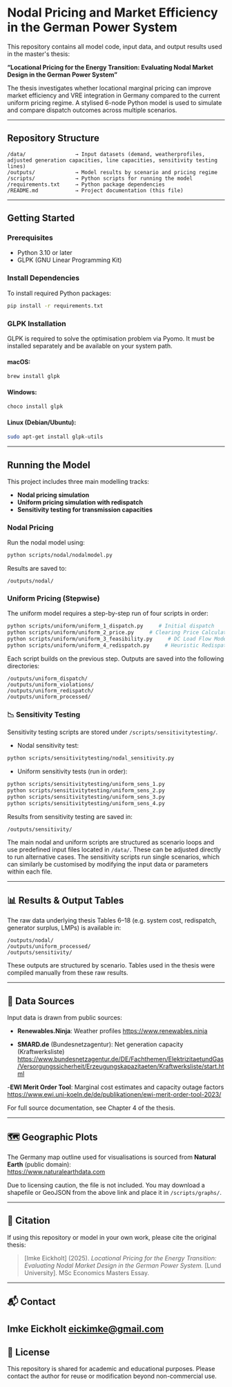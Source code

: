 # Nodal Pricing and Market Efficiency in the German Power System

This repository contains all model code, input data, and output results used in the master's thesis:

**“Locational Pricing for the Energy Transition: Evaluating Nodal Market Design in the German Power System”**

The thesis investigates whether locational marginal pricing can improve market efficiency and VRE integration in Germany compared to the current uniform pricing regime. A stylised 6-node Python model is used to simulate and compare dispatch outcomes across multiple scenarios.

---

## Repository Structure

```
/data/                → Input datasets (demand, weatherprofiles, adjusted generation capacities, line capacities, sensitivity testing lines)
/outputs/             → Model results by scenario and pricing regime
/scripts/             → Python scripts for running the model
/requirements.txt     → Python package dependencies
/README.md            → Project documentation (this file)
```

---

## Getting Started

### Prerequisites

- Python 3.10 or later
- GLPK (GNU Linear Programming Kit)

### Install Dependencies

To install required Python packages:

```bash
pip install -r requirements.txt
```

### GLPK Installation

GLPK is required to solve the optimisation problem via Pyomo. It must be installed separately and be available on your system path.

#### macOS:
```bash
brew install glpk
```

#### Windows:
```bash
choco install glpk
```

#### Linux (Debian/Ubuntu):
```bash
sudo apt-get install glpk-utils
```

---

## Running the Model

This project includes three main modelling tracks:
- **Nodal pricing simulation**
- **Uniform pricing simulation with redispatch**
- **Sensitivity testing for transmission capacities**

### Nodal Pricing

Run the nodal model using:

```bash
python scripts/nodal/nodalmodel.py
```

Results are saved to:

```
/outputs/nodal/
```

### Uniform Pricing (Stepwise)

The uniform model requires a step-by-step run of four scripts in order:

```bash
python scripts/uniform/uniform_1_dispatch.py     # Initial dispatch
python scripts/uniform/uniform_2_price.py     # Clearing Price Calculation
python scripts/uniform/uniform_3_feasibility.py     # DC Load Flow Model Feasibility Check
python scripts/uniform/uniform_4_redispatch.py     # Heuristic Redispatch
```

Each script builds on the previous step. Outputs are saved into the following directories:

```
/outputs/uniform_dispatch/
/outputs/uniform_violations/
/outputs/uniform_redispatch/
/outputs/uniform_processed/
```

### 📉 Sensitivity Testing

Sensitivity testing scripts are stored under `/scripts/sensitivitytesting/`.

- Nodal sensitivity test:
```bash
python scripts/sensitivitytesting/nodal_sensitivity.py
```

- Uniform sensitivity tests (run in order):
```bash
python scripts/sensitivitytesting/uniform_sens_1.py
python scripts/sensitivitytesting/uniform_sens_2.py
python scripts/sensitivitytesting/uniform_sens_3.py
python scripts/sensitivitytesting/uniform_sens_4.py
```

Results from sensitivity testing are saved in:

```
/outputs/sensitivity/
```

The main nodal and uniform scripts are structured as scenario loops and use predefined input files located in `/data/`. These can be adjusted directly to run alternative cases. The sensitivity scripts run single scenarios, which can similarly be customised by modifying the input data or parameters within each file.

---

## 📊 Results & Output Tables

The raw data underlying thesis Tables 6–18 (e.g. system cost, redispatch, generator surplus, LMPs) is available in:

```
/outputs/nodal/
/outputs/uniform_processed/
/outputs/sensitivity/
```

These outputs are structured by scenario. Tables used in the thesis were compiled manually from these raw results.

---

## 📂 Data Sources

Input data is drawn from public sources:

- **Renewables.Ninja**: Weather profiles 
    https://www.renewables.ninja 

- **SMARD.de** (Bundesnetzagentur): Net generation capacity (Kraftwerksliste)
  https://www.bundesnetzagentur.de/DE/Fachthemen/ElektrizitaetundGas/Versorgungssicherheit/Erzeugungskapazitaeten/Kraftwerksliste/start.html

-**EWI Merit Order Tool**: Marginal cost estimates and capacity outage factors
    https://www.ewi.uni-koeln.de/de/publikationen/ewi-merit-order-tool-2023/ 

For full source documentation, see Chapter 4 of the thesis.

---

## 🗺 Geographic Plots

The Germany map outline used for visualisations is sourced from **Natural Earth** (public domain):  
https://www.naturalearthdata.com

Due to licensing caution, the file is not included. You may download a shapefile or GeoJSON from the above link and place it in `/scripts/graphs/`.

---

## 🧾 Citation

If using this repository or model in your own work, please cite the original thesis:

> [Imke Eickholt] (2025). *Locational Pricing for the Energy Transition: Evaluating Nodal Market Design in the German Power System.* [Lund University]. MSc Economics Masters Essay.

---

## 📬 Contact

Imke Eickholt 
eickimke@gmail.com
---

## 📄 License

This repository is shared for academic and educational purposes. Please contact the author for reuse or modification beyond non-commercial use.
